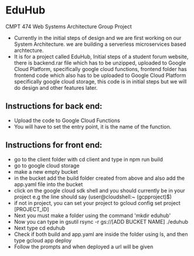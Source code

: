 # EduHub
 CMPT 474 Web Systems Architecture Group Project

- Currently in the initial steps of design and we are first working on our System Architecture. we are building a serverless microservices based archtecture.
- It is for a project called EduHub,  Initial steps of a student forum website, there is backend.rar file which has to be unzipped, uploaded to Google Cloud Platform, specifically google cloud functions, frontend folder has frontend code which also has to be uploaded to Google Cloud Platform specifically google cloud storage, this code is in initial steps but we will do design and other features later.

## Instructions for back end:
- Upload the code to Google Cloud Functions
- You will have to set the entry point, it is the name of the function.

## Instructions for front end:
- go to the client folder with cd client and type in npm run build
- go to google cloud storage
- make a new empty bucket  
- in the bucket add the build folder created from above and also add the app.yaml file into the bucket
- click on the google cloud sdk shell and you should currently be in your project e.g the line should say (user@cloudshell:~ (gcpproject)$)
- if not in project, you can set your project to gcloud config set project [PROJECT_ID]
- Next you must make a folder using the command 'mkdir eduhub'
- Now you can type in gsutil rsync -r gs://[ADD BUCKET NAME] ./eduhub
- Next type cd eduhub
- Check if both build and app.yaml are inside the folder using ls, and then type gcloud app deploy
- Follow the prompts and when deployed a url will be given

